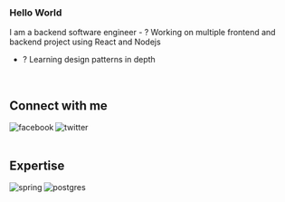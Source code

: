 ### Hello World
I am a backend software engineer - ? Working on multiple frontend and backend project using React and Nodejs
- ? Learning design patterns in depth
<br>

## Connect with me
[<img align="left" alt="facebook" src="https://img.shields.io/badge/facebook-%231877F2.svg?&style=for-the-badge&logo=facebook&logoColor=white" />](https://www.facebook.com/dawidbladek0831/)
[<img align="left" alt="twitter" src="https://img.shields.io/badge/discord-%231DA1F2.svg?&style=for-the-badge&logo=discord&logoColor=white" />](http://discordapp.com/users/474255188224639008)

<br>
<br>

## Expertise
<img align="left" alt="spring" src="https://img.shields.io/badge/spring%20-%236DB33F.svg?&style=for-the-badge&logo=spring&logoColor=white" />
<img align="left" alt="postgres" src="https://img.shields.io/badge/postgres-%23316192.svg?&style=for-the-badge&logo=postgresql&logoColor=white" />

<br>
<br>
<!--
Here are some ideas to get you started:

- 🔭 I’m currently working on ...
- 🌱 I’m currently learning ...
- 👯 I’m looking to collaborate on ...
- 🤔 I’m looking for help with ...
- 💬 Ask me about ...
- 📫 How to reach me: ...
- 😄 Pronouns: ...
- ⚡ Fun fact: ...
-->
